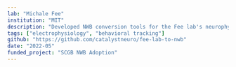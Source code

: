 ```yaml
---
lab: "Michale Fee"
institution: "MIT"
description: "Developed NWB conversion tools for the Fee lab's neurophysiology datasets studying neural mechanisms of learning and behavior. The conversion pipeline supports complex data structures from electrophysiological recordings and behavioral measurements, with specialized interfaces for processing and analyzing neural activity patterns during behavioral tasks."
tags: ["electrophysiology", "behavioral tracking"]
github: "https://github.com/catalystneuro/fee-lab-to-nwb"
date: "2022-05"
funded_project: "SCGB NWB Adoption"
---
```

